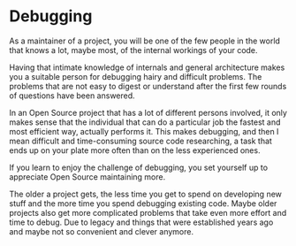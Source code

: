 # Debugging

As a maintainer of a project, you will be one of the few people in the world
that knows a lot, maybe most, of the internal workings of your code.

Having that intimate knowledge of internals and general architecture makes you
a suitable person for debugging hairy and difficult problems. The problems that
are not easy to digest or understand after the first few rounds of questions
have been answered.

In an Open Source project that has a lot of different persons involved, it
only makes sense that the individual that can do a particular job the fastest
and most efficient way, actually performs it. This makes debugging, and then I
mean difficult and time-consuming source code researching, a task that ends
up on your plate more often than on the less experienced ones.

If you learn to enjoy the challenge of debugging, you set yourself up to
appreciate Open Source maintaining more.

The older a project gets, the less time you get to spend on developing new
stuff and the more time you spend debugging existing code. Maybe older
projects also get more complicated problems that take even more effort and
time to debug. Due to legacy and things that were established years ago and
maybe not so convenient and clever anymore.
